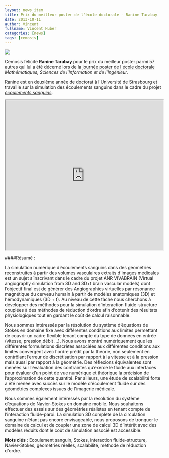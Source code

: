 ```yaml
---
layout: news_item
title: Prix du meilleur poster de l'école doctorale - Ranine Tarabay
date: 2013-10-11
author: Vincent
fullname: Vincent Huber
categories: [news]
tags: [cemosis]
---
```


<img src="/img/news/IMG_6876.JPG">

Cemosis félicite **Ranine Tarabay** pour le prix du meilleur poster parmi 57 autres qui lui a été décerné lors de la [journée poster de l'école doctorale](http://ed-msii.unistra.fr/doctorat/suivi-du-projet-de-recherche/journee-poster/) *Mathématiques, Sciences de l'Information et de l'Ingénieur*.

Ranine est en deuxième année de doctorat à l'Université de Strasbourg et travaille sur la simulation des écoulements sanguins dans le cadre du projet [*écoulements sanguins*](http://www.cemosis.fr/projets/interdisciplinaires/sante-bio/bloodflow).

<iframe src="https://docs.google.com/file/d/0ByfksnCbIfJPZW4xdVdtX2VNUzQ/preview" width="100%" height="480"></iframe>

####Résumé :

La simulation numérique d’écoulements sanguins dans des géométries reconstruites à partir des volumes vasculaires extraits d'images médicales est un sujet s’inscrivant dans le cadre du projet ANR VIVABRAIN (Virtual angiography simulation from 3D and 3D+t brain vascular models) dont l’objectif final est de générer des Angiographies virtuelles par résonance magnétique du cerveau humain à partir de modèles anatomiques (3D) et hémodynamiques (3D + t).  Au niveau de cette tâche nous cherchons à développer des méthodes pour la simulation d’interaction fluide-structure couplées à des méthodes de réduction d’ordre afin d’obtenir des résultats physiologiques tout en gardant le coût de calcul raisonnable. 

Nous sommes intéressés par la résolution du système d’équations de Stokes en domaine fixe avec différentes conditions aux limites permettant de couvrir un cadre flexible tenant compte du type de données en entrée (vitesse, pression,débit ...). Nous avons montré numériquement que les différentes formulations discrètes associées aux différentes conditions aux limites convergent avec l'ordre prédit par la théorie, non seulement en contrôlant l’erreur de discrétisation par rapport à la vitesse et à la pression mais aussi par rapport à la géométrie. Des réflexions équivalentes sont menées sur l’évaluation des contraintes qu’exerce le fluide aux interfaces pour évaluer d’un point de vue numérique et théorique la précision de l’approximation de cette quantité. Par ailleurs, une étude de scalabilité forte a été menée avec succès sur le modèle d'écoulement fluide sur des géométries complexes issues de l'imagerie médicale.

Nous sommes également intéressés par la résolution du système d’équations de Navier-Stokes en domaine mobile. Nous souhaitons effectuer des essais sur des géométries réalistes en tenant compte de l’interaction fluide-paroi. La simulation 3D complète de la circulation sanguine n’étant pas encore envisageable, nous proposons de tronquer le domaine de calcul et de coupler une zone de calcul 3D d’intérêt avec des modèles réduits dont le coût de simulation associé est accessible.

**Mots clés** : Ecoulement sanguin, Stokes, interaction fluide-structure, Navier-Stokes, géométries réelles, scalabilité, méthode de réduction d'ordre.